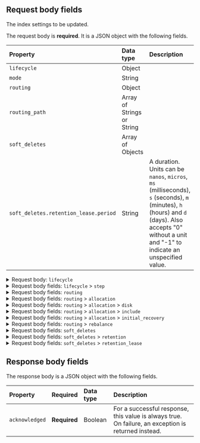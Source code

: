 <!-- spec_insert_start
api: indices.put_settings
component: request_body_parameters
-->
## Request body fields

The index settings to be updated.

The request body is __required__. It is a JSON object with the following fields.

| Property | Data type | Description |
| :--- | :--- | :--- |
| `lifecycle` | Object |  |
| `mode` | String |  |
| `routing` | Object |  |
| `routing_path` | Array of Strings or String |  |
| `soft_deletes` | Array of Objects |  |
| `soft_deletes.retention_lease.period` | String | A duration. Units can be `nanos`, `micros`, `ms` (milliseconds), `s` (seconds), `m` (minutes), `h` (hours) and `d` (days). Also accepts "0" without a unit and "-1" to indicate an unspecified value. |

<details markdown="block" name="indices.put_settings::request_body">
  <summary>
    Request body: <code>lifecycle</code>
  </summary>
  {: .text-delta}

`lifecycle` is a JSON object with the following fields.

| Property | Required | Data type | Description |
| :--- | :--- | :--- | :--- |
| `name` | **Required** | String |  |
| `indexing_complete` | _Optional_ | Boolean or String | Certain APIs may return values, including numbers such as epoch timestamps, as strings. This setting captures this behavior while keeping the semantics of the field type.  Depending on the target language, code generators can keep the union or remove it and leniently parse strings to the target type. |
| `origination_date` | _Optional_ | Integer or String | Certain APIs may return values, including numbers such as epoch timestamps, as strings. This setting captures this behavior while keeping the semantics of the field type.  Depending on the target language, code generators can keep the union or remove it and leniently parse strings to the target type. |
| `parse_origination_date` | _Optional_ | Boolean | Set to `true` to parse the origination date from the index name. This origination date is used to calculate the index age for its phase transitions. The index name must match the pattern `^.*-{date_format}-\\d+`, where the `date_format` is `yyyy.MM.dd` and the trailing digits are optional. An index that was rolled over would normally match the full format, for example `logs-2016.10.31-000002`). If the index name doesn't match the pattern, index creation fails. |
| `rollover_alias` | _Optional_ | String | The index alias to update when the index rolls over. Specify when using a policy that contains a rollover action. When the index rolls over, the alias is updated to reflect that the index is no longer the write index. For more information about rolling indexes, see Rollover. |
| `step` | _Optional_ | Object |  |

</details>
<details markdown="block" name="indices.put_settings::request_body">
  <summary>
    Request body fields: <code>lifecycle</code> > <code>step</code>
  </summary>
  {: .text-delta}

`step` is a JSON object with the following fields.

| Property | Data type | Description |
| :--- | :--- | :--- |
| `wait_time_threshold` | String | A duration. Units can be `nanos`, `micros`, `ms` (milliseconds), `s` (seconds), `m` (minutes), `h` (hours) and `d` (days). Also accepts "0" without a unit and "-1" to indicate an unspecified value. |

</details>
<details markdown="block" name="indices.put_settings::request_body">
  <summary>
    Request body fields: <code>routing</code>
  </summary>
  {: .text-delta}

`routing` is a JSON object with the following fields.

| Property | Data type | Description |
| :--- | :--- | :--- |
| `allocation` | Object |  |
| `rebalance` | Object |  |

</details>
<details markdown="block" name="indices.put_settings::request_body">
  <summary>
    Request body fields: <code>routing</code> > <code>allocation</code>
  </summary>
  {: .text-delta}

`allocation` is a JSON object with the following fields.

| Property | Data type | Description |
| :--- | :--- | :--- |
| `disk` | Object |  |
| `enable` | String | Valid values are: `all`, `new_primaries`, `none`, and `primaries`. |
| `include` | Object |  |
| `initial_recovery` | Object |  |
| `total_shards_per_node` | Integer or String | Certain APIs may return values, including numbers such as epoch timestamps, as strings. This setting captures this behavior while keeping the semantics of the field type.  Depending on the target language, code generators can keep the union or remove it and leniently parse strings to the target type. |

</details>
<details markdown="block" name="indices.put_settings::request_body">
  <summary>
    Request body fields: <code>routing</code> > <code>allocation</code> > <code>disk</code>
  </summary>
  {: .text-delta}

`disk` is a JSON object with the following fields.

| Property | Data type | Description |
| :--- | :--- | :--- |
| `threshold_enabled` | Boolean or String | Certain APIs may return values, including numbers such as epoch timestamps, as strings. This setting captures this behavior while keeping the semantics of the field type.  Depending on the target language, code generators can keep the union or remove it and leniently parse strings to the target type. |

</details>
<details markdown="block" name="indices.put_settings::request_body">
  <summary>
    Request body fields: <code>routing</code> > <code>allocation</code> > <code>include</code>
  </summary>
  {: .text-delta}

`include` is a JSON object with the following fields.

| Property | Data type | Description |
| :--- | :--- | :--- |
| `_id` | String |  |
| `_tier_preference` | String |  |

</details>
<details markdown="block" name="indices.put_settings::request_body">
  <summary>
    Request body fields: <code>routing</code> > <code>allocation</code> > <code>initial_recovery</code>
  </summary>
  {: .text-delta}

`initial_recovery` is a JSON object with the following fields.

| Property | Data type | Description |
| :--- | :--- | :--- |
| `_id` | String |  |

</details>
<details markdown="block" name="indices.put_settings::request_body">
  <summary>
    Request body fields: <code>routing</code> > <code>rebalance</code>
  </summary>
  {: .text-delta}

`rebalance` is a JSON object with the following fields.

| Property | Required | Data type | Description |
| :--- | :--- | :--- | :--- |
| `enable` | **Required** | String | Valid values are: `all`, `none`, `primaries`, and `replicas`. |

</details>
<details markdown="block" name="indices.put_settings::request_body">
  <summary>
    Request body fields: <code>soft_deletes</code>
  </summary>
  {: .text-delta}

`soft_deletes` is an __array of JSON objects__ (NDJSON). Each object has the following fields.

| Property | Data type | Description |
| :--- | :--- | :--- |
| `enabled` | Boolean or String | Certain APIs may return values, including numbers such as epoch timestamps, as strings. This setting captures this behavior while keeping the semantics of the field type.  Depending on the target language, code generators can keep the union or remove it and leniently parse strings to the target type. |
| `retention` | Object | The retention settings for soft deletes. |
| `retention_lease` | Object |  |

</details>
<details markdown="block" name="indices.put_settings::request_body">
  <summary>
    Request body fields: <code>soft_deletes</code> > <code>retention</code>
  </summary>
  {: .text-delta}

The retention settings for soft deletes.

`retention` is a JSON object with the following fields.

| Property | Data type | Description |
| :--- | :--- | :--- |
| `operations` | Integer or String |  |

</details>
<details markdown="block" name="indices.put_settings::request_body">
  <summary>
    Request body fields: <code>soft_deletes</code> > <code>retention_lease</code>
  </summary>
  {: .text-delta}

`retention_lease` is a JSON object with the following fields.

| Property | Required | Data type | Description |
| :--- | :--- | :--- | :--- |
| `period` | **Required** | String | A duration. Units can be `nanos`, `micros`, `ms` (milliseconds), `s` (seconds), `m` (minutes), `h` (hours) and `d` (days). Also accepts "0" without a unit and "-1" to indicate an unspecified value. |

</details>
<!-- spec_insert_end -->


<!-- spec_insert_start
api: indices.put_settings
component: response_body_parameters
-->
## Response body fields

The response body is a JSON object with the following fields.

| Property | Required | Data type | Description |
| :--- | :--- | :--- | :--- |
| `acknowledged` | **Required** | Boolean | For a successful response, this value is always true. On failure, an exception is returned instead. |

<!-- spec_insert_end -->
